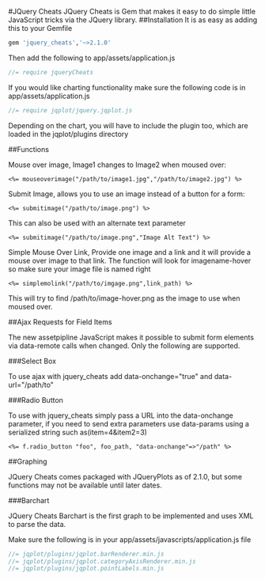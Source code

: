 #JQuery Cheats
JQuery Cheats is Gem that makes it easy to do simple little JavaScript tricks via the JQuery
library.
##Installation
It is as easy as adding this to your Gemfile

```ruby
gem 'jquery_cheats','~>2.1.0'
```

Then add the following to app/assets/application.js

```js
//= require jqueryCheats
```

If you would like charting functionality make sure the following code is in app/assets/application.js

```js
//= require jqplot/jquery.jqplot.js
```

Depending on the chart, you will have to include the plugin too, which are loaded in the jqplot/plugins directory


##Functions

Mouse over image, Image1 changes to Image2 when moused over:

```erb
<%= mouseoverimage("/path/to/image1.jpg","/path/to/image2.jpg") %>
```

Submit Image, allows you to use an image instead of a button for a form:

```erb
<%= submitimage("/path/to/image.png") %>
```

This can also be used with an alternate text parameter

```erb
<%= submitimage("/path/to/image.png","Image Alt Text") %>
```

Simple Mouse Over Link, Provide one image and a link and it will provide a mouse over image
to that link.  The function will look for imagename-hover so make sure your image file is named
right

```erb
<%= simplemolink("/path/to/imgage.png",link_path) %>
```
This will try to find /path/to/image-hover.png as the image to use when moused over.

##Ajax Requests for Field Items

The new assetpipline JavaScript makes it possible to submit form elements via data-remote calls when changed.  Only the following are supported.

###Select Box

To use ajax with jquery_cheats add data-onchange="true" and data-url="/path/to"

###Radio Button

To use with jquery_cheats simply pass a URL into the data-onchange parameter, if you need to send extra parameters use data-params using a serialized
string such as(item=4&item2=3)

```erb
<%= f.radio_button "foo", foo_path, "data-onchange"=>"/path" %>
```

##Graphing

JQuery Cheats comes packaged with JQueryPlots as of 2.1.0, but some functions may not be available until later dates.

###Barchart

JQuery Cheats Barchart is the first graph to be implemented and uses XML to parse the data.

Make sure the following is in your app/assets/javascripts/application.js file

```js
//= jqplot/plugins/jqplot.barRenderer.min.js
//= jqplot/plugins/jqplot.categoryAxisRenderer.min.js
//= jqplot/plugins/jqplot.pointLabels.min.js
```
